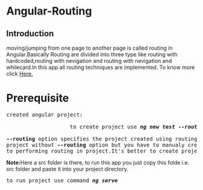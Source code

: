 # Angular-Routing
<h2>Introduction</h2>
<p>moving/jumping from one page to another page is called routing in Angular.Basically Routing are divided into three type like routing with hardcoded,routing with nevigation and routing with nevigation and whilecard.In this app all routing techniques are implemented. To know more click <a href="https://angular.io/tutorial/toh-pt5">Here.</a></p>

# Prerequisite
<pre>created angular project:

                    to create project use <b><i>ng new test --routing</i></b>
                    
<b>--routing</b> option specifies the project created using routing.It's possible to create
project without <b>--routing</b> option but you have to manualy create all those files which helps 
to performing routing in project.It's better to create project with <b>--routing</b> option.</pre>
<b>Note:</b>Here a src folder is there, to run this app you just copy this folde i.e. src folder and paste it into your project directory.
<pre>to run project use command <b><i>ng serve</i></b>
